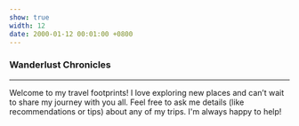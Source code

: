 ```yaml
---
show: true
width: 12
date: 2000-01-12 00:01:00 +0800
---
```


<div class="p-4">
    <h3>Wanderlust Chronicles</h3>
    <hr />
    <p>
        Welcome to my travel footprints! I love exploring new places and can’t wait to share my journey with you all. Feel free to ask me details (like recommendations or tips) about any of my trips. I'm always happy to help!
    </p>
</div>